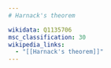 ```yaml
---
# Harnack's theorem

wikidata: Q1135706
msc_classification: 30
wikipedia_links:
  - "[[Harnack's theorem]]"
---
```

